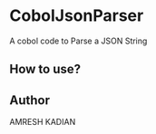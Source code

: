 # CobolJsonParser
A cobol code to Parse a JSON String

How to use?
-----------------

Author
-----------------
AMRESH KADIAN
